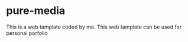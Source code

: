 # pure-media
This is a web tamplate coded by me. This web tamplate can be used for personal porfolio
